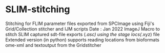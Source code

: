 # SLIM-stitching
Stitching for FLIM parameter files exported from SPCImage using Fiji's Grid/Collection stitcher and IJM scripts
Date : Jan 2022
ImageJ Macro to stitch SLIM captured sdt-file exports (*.asc) using the stage locs(*.xyz) file
Extended version (in python) supports reading locations from bioformats ome-xml and textoutput from the Gridstitcher
